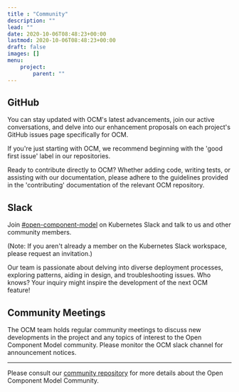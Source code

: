 ```yaml
---
title : "Community"
description: ""
lead: ""
date: 2020-10-06T08:48:23+00:00
lastmod: 2020-10-06T08:48:23+00:00
draft: false
images: []
menu:
    project:
        parent: ""
---
```


## GitHub

You can stay updated with OCM's latest advancements, join our active conversations, and delve into our enhancement proposals on each project's GitHub issues page specifically for OCM.

If you're just starting with OCM, we recommend beginning with the 'good first issue' label in our repositories. 

Ready to contribute directly to OCM? Whether adding code, writing tests, or assisting with our documentation, please adhere to the guidelines provided in the 'contributing' documentation of the relevant OCM repository.

## Slack

Join [#open-component-model](https://kubernetes.slack.com/archives/C05UWBE8R1D) on Kubernetes Slack and talk to us and other community members.

(Note: If you aren't already a member on the Kubernetes Slack workspace, please request an invitation.)

Our team is passionate about delving into diverse deployment processes, exploring patterns, aiding in design, and troubleshooting issues. Who knows? Your inquiry might inspire the development of the next OCM feature!

## Community Meetings

The OCM team holds regular community meetings to discuss new developments in the project and any topics of interest to the Open Component Model community. Please monitor the OCM slack channel for announcement notices.

---

Please consult our [community repository](https://github.com/open-component-model-community) for more details about the Open Component Model Community.
